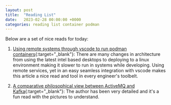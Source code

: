 ```yaml
---
layout: post
title:  "Reading List"
date:   2023-02-28 00:00:00 +0000
categories: reading list container podman
---
```

Below are a set of nice reads for today:

1. [Using remote systems through vscode to run podman containers](https://developers.redhat.com/articles/2023/02/14/remote-container-development-vs-code-and-podman){:target="_blank"}: There are many changes in architecture from using the latest intel based desktops to deploying to a linux environment making it slower to run in systems while developing. Using remote services, yet in an easy seamless integration with vscode makes this article a nice read and tool in every engineer's toolbelt.

2. [A comparative philosophical view between ActiveMQ and Kafka](https://developers.redhat.com/articles/2023/02/16/comparison-activemq-and-kafka){:target="_blank"}: The author has been very detailed and it's a fun read with the pictures to understand.
